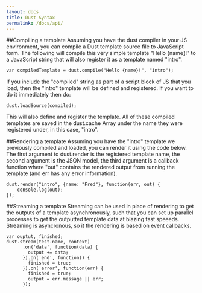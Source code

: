 ```yaml
---
layout: docs
title: Dust Syntax
permalink: /docs/api/
---
```


##Compiling a template
Assuming you have the dust compiler in your JS environment, you can compile a Dust template source file to JavaScript form. The following will compile this very simple template "Hello {name}!" to a JavaScript string that will also register it as a template named "intro".

```
var compiledTemplate = dust.compile("Hello {name}!", "intro");
```

If you include the "compiled" string as part of a script block of JS that you load, then the "intro" template will be defined and registered. If you want to do it immediately then do:

```
dust.loadSource(compiled);
```

This will also define and register the template.  All of these compiled templates are saved in the dust.cache Array under the name they were registered under, in this case, "intro".

##Rendering a template
Assuming you have the "intro" template we previously compiled and loaded, you can render it using the code below. The first argument to dust.render is the registered template name, the second argument is the JSON model, the third argument is a callback function where "out" contains the rendered output from running the template (and err has any error information).

```
dust.render("intro", {name: "Fred"}, function(err, out) {
    console.log(out);
});
```

##Streaming a template
Streaming can be used in place of rendering to get the outputs of a template asynchronously, such that you can set up parallel processes to get the outputted template data at blazing fast speeeds.  Streaming is asyncronous, so it the rendering is based on event callbacks.

```
var ouptut, finished;
dust.stream(test.name, context)
      .on('data', function(data) {
        output += data;
      }).on('end', function() {
        finished = true;
      }).on('error', function(err) {
        finished = true;
        output = err.message || err;
      });
```
